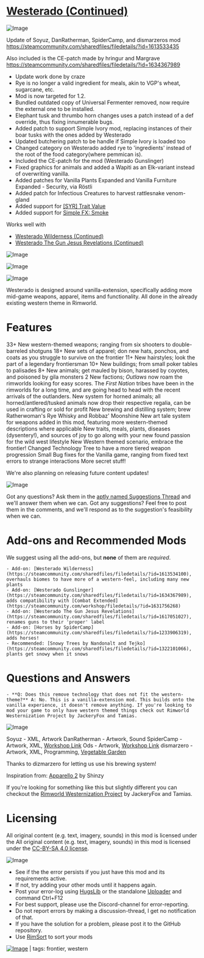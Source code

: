 # [Westerado (Continued)](https://steamcommunity.com/sharedfiles/filedetails/?id=2236973780)

![Image](https://i.imgur.com/buuPQel.png)

Update of Soyuz, DanRatherman, SpiderCamp, and dismarzeros mod
https://steamcommunity.com/sharedfiles/filedetails/?id=1613533435

Also included is the CE-patch made by hringur and Margrave
https://steamcommunity.com/sharedfiles/filedetails/?id=1634367989

- Update work done by craze	
- Rye is no longer a valid ingredient for meals, akin to VGP's wheat, sugarcane, etc.
- Mod is now targeted for 1.2.
- Bundled outdated copy of Universal Fermenter removed, now require the external one to be installed.
- Elephant tusk and thrumbo horn changes uses a patch instead of a def override, thus fixing innumerable bugs.
- Added patch to support Simple Ivory mod, replacing instances of their boar tusks with the ones added by Westerado
- Updated butchering patch to be handle if Simple Ivory is loaded too
- Changed category on Westerado added rye to 'ingredients' instead of the root of the food category(where pemmican is).
- Included the CE-patch for the mod (Westerado Gunslinger)
- Fixed graphics for animals and added a Wapiti as an Elk-variant instead of overwriting vanilla.
- Added patches for Vanilla Plants Expanded and Vanilla Furniture Expanded - Security, via Röstli 
- Added patch for Infectious Creatures to harvest rattlesnake venom-gland
- Added support for [[SYR] Trait Value](https://steamcommunity.com/sharedfiles/filedetails/?id=2451324814)
- Added support for [Simple FX: Smoke](https://steamcommunity.com/sharedfiles/filedetails/?id=2574489704)

Works well with


-  [Westerado Wilderness (Continued)](https://steamcommunity.com/sharedfiles/filedetails/?id=2237006050)
-  [Westerado The Gun Jesus Revelations (Continued)](https://steamcommunity.com/sharedfiles/filedetails/?id=2236991059)



![Image](https://i.imgur.com/pufA0kM.png)
	
![Image](https://i.imgur.com/Z4GOv8H.png)

![Image](https://i.imgur.com/NJgZUDK.png)

Westerado is designed around vanilla-extension, specifically adding more mid-game weapons, apparel, items and functionality. All done in the already existing western theme in Rimworld.

# Features

33+ New western-themed weapons; ranging from six shooters to double-barreled shotguns
18+ New sets of apparel; don new hats, ponchos, and coats as you struggle to survive on the frontier
11+ New hairstyles; look the part of a legendary frontiersman
10+ New buildings; from small poker tables to palisades
8+ New animals; get mauled by bison, harassed by coyotes, and poisoned by gila monsters
2 New factions; *Outlaws* now roam the rimworlds looking for easy scores. The *First Nation* tribes have been in the rimworlds for a long time, and are going head to head with the recent arrivals of the outlanders.
New system for horned animals; all horned/antlered/tusked animals now drop their respective regalia, can be used in crafting or sold for profit
New brewing and distilling system; brew Ratherwoman's Rye Whisky and Robbaz' Moonshine
New art tale system for weapons added in this mod, featuring more western-themed descriptions where applicable
New traits, meals, plants, diseases (dysentery!), and sources of joy to go along with your new found passion for the wild west lifestyle
New Western themed scenario, embrace the frontier!
Changed Technology Tree to have a more tiered weapon progression
Small Bug fixes for the Vanilla game, ranging from fixed text errors to strange interactions
More secret stuff!

We're also planning on releasing future content updates!

![Image](https://i.imgur.com/1pcYJRI.png)

Got any questions? Ask them in the [aptly named Suggestions Thread](https://steamcommunity.com/workshop/filedetails/discussion/1613533435/1744482417434703082/) and we'll answer them when we can. Got any suggestions? Feel free to post them in the comments, and we'll respond as to the suggestion's feasibility when we can.

# Add-ons and Recommended Mods

We suggest using all the add-ons, but **none** of them are *required*.


    - Add-on: [Westerado Wilderness](https://steamcommunity.com/sharedfiles/filedetails/?id=1613534100), overhauls biomes to have more of a western-feel, including many new plants
    - Add-on: [Westerado Gunslinger](https://steamcommunity.com/sharedfiles/filedetails/?id=1634367989), adds compatibility with [Combat Extended](https://steamcommunity.com/workshop/filedetails/?id=1631756268)
    - Add-on: [Westerado The Gun Jesus Revelations](https://steamcommunity.com/sharedfiles/filedetails/?id=1617051027), renames guns to their 'proper' label
    - Add-on: [Horses by SpiderCamp](https://steamcommunity.com/sharedfiles/filedetails/?id=1233906319), adds horses!
    - Recommended: [Snowy Trees by Nandonalt and Tejko](https://steamcommunity.com/sharedfiles/filedetails/?id=1322101066), plants get snowy when it snows



# Questions and Answers



    - **Q: Does this remove technology that does not fit the western-theme?** A: No. This is a vanilla-extension mod. This builds onto the vanilla experience, it doesn't remove anything. If you're looking to mod your game to only have western themed things check out Rimworld Westernization Project by JackeryFox and Tamias.



![Image](https://i.imgur.com/AoyjZj7.png)

Soyuz - XML, Artwork
DanRatherman - Artwork, Sound
SpiderCamp - Artwork, XML, [Workshop Link](https://steamcommunity.com/id/SpiderCmp/myworkshopfiles/)
Ods - Artwork, [Workshop Link](https://steamcommunity.com/profiles/76561198087553011/myworkshopfiles/?appid=294100)
dismarzero - Artwork, XML, Programming, [Vegetable Garden](https://steamcommunity.com/sharedfiles/filedetails/?id=1185265132)

Thanks to dizmarzero for letting us use his brewing system!

Inspiration from:
[Apparello 2](https://steamcommunity.com/sharedfiles/filedetails/?id=728381322) by Shinzy

If you're looking for something like this but slightly different you can checkout the [Rimworld Westernization Project](https://steamcommunity.com/sharedfiles/filedetails/?id=1119081000) by JackeryFox and Tamias.

# Licensing

All original content (e.g. text, imagery, sounds) in this mod is licensed under the All original content (e.g. text, imagery, sounds) in this mod is licensed under the [CC-BY-SA 4.0 license](http://creativecommons.org/licenses/by-sa/4.0/).

![Image](https://i.imgur.com/PwoNOj4.png)



-  See if the the error persists if you just have this mod and its requirements active.
-  If not, try adding your other mods until it happens again.
-  Post your error-log using [HugsLib](https://steamcommunity.com/workshop/filedetails/?id=818773962) or the standalone [Uploader](https://steamcommunity.com/sharedfiles/filedetails/?id=2873415404) and command Ctrl+F12
-  For best support, please use the Discord-channel for error-reporting.
-  Do not report errors by making a discussion-thread, I get no notification of that.
-  If you have the solution for a problem, please post it to the GitHub repository.
-  Use [RimSort](https://github.com/RimSort/RimSort/releases/latest) to sort your mods

 

[![Image](https://img.shields.io/github/v/release/emipa606/Westerado?label=latest%20version&style=plastic&color=9f1111&labelColor=black)](https://steamcommunity.com/sharedfiles/filedetails/changelog/2236973780) | tags:  frontier, western
